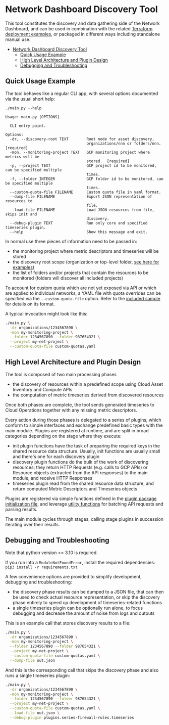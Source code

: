 # Network Dashboard Discovery Tool

This tool constitutes the discovery and data gathering side of the Network Dashboard, and can be used in combination with the related [Terraform deployment examples](../), or packaged in different ways including standalone manual use.

- [Network Dashboard Discovery Tool](#network-dashboard-discovery-tool)
  - [Quick Usage Example](#quick-usage-example)
  - [High Level Architecture and Plugin Design](#high-level-architecture-and-plugin-design)
  - [Debugging and Troubleshooting](#debugging-and-troubleshooting)

## Quick Usage Example

The tool behaves like a regular CLI app, with several options documented via the usual short help:

```text
./main.py --help

Usage: main.py [OPTIONS]

  CLI entry point.

Options:
  -dr, --discovery-root TEXT        Root node for asset discovery,
                                    organizations/nnn or folders/nnn.  [required]
  -mon, --monitoring-project TEXT   GCP monitoring project where metrics will be
                                    stored.  [required]
  -p, --project TEXT                GCP project id to be monitored, can be specified multiple
                                    times.
  -f, --folder INTEGER              GCP folder id to be monitored, can be specified multiple
                                    times.
  --custom-quota-file FILENAME      Custom quota file in yaml format.
  --dump-file FILENAME              Export JSON representation of resources to
                                    file.
  --load-file FILENAME              Load JSON resources from file, skips init and
                                    discovery.
  --debug-plugin TEXT               Run only core and specified timeseries plugin.
  --help                            Show this message and exit.
```

In normal use three pieces of information need to be passed in:

- the monitoring project where metric descriptors and timeseries will be stored
- the discovery root scope (organization or top-level folder, [see here for examples](../deploy-cloud-function/README.md#discovery-configuration))
- the list of folders and/or projects that contain the resources to be monitored (folders will discover all included projects)

To account for custom quota which are not yet exposed via API or which are applied to individual networks, a YAML file with quota overrides can be specified via the `--custom-quota-file` option. Refer to the [included sample](./custom-quotas.sample) for details on its format.

A typical invocation might look like this:

```bash
./main.py \
  -dr organizations/1234567890 \
  -mon my-monitoring-project \
  --folder 1234567890 --folder 987654321 \
  --project my-net-project \
  --custom-quota-file custom-quotas.yaml
```

## High Level Architecture and Plugin Design

The tool is composed of two main processing phases

- the discovery of resources within a predefined scope using Cloud Asset Inventory and Compute APIs
- the computation of metric timeseries derived from discovered resources

Once both phases are complete, the tool sends generated timeseries to Cloud Operations together with any missing metric descriptors.

Every action during those phases is delegated to a series of plugins, which conform to simple interfaces and exchange predefined basic types with the main module. Plugins are registered at runtime, and are split in broad categories depending on the stage where they execute:

- init plugin functions have the task of preparing the required keys in the shared resource data structure. Usually, init functions are usually small and there's one for each discovery plugin
- discovery plugin functions do the bulk of the work of discovering resources; they return HTTP Requests (e.g. calls to GCP APIs) or Resource objects (extracted from the API responses) to the main module, and receive HTTP Responses
- timeseries plugin read from the shared resource data structure, and return computed Metric Descriptors and Timeseries objects

Plugins are registered via simple functions defined in the [plugin package initialization file](./plugins/__init__.py), and leverage [utility functions](./plugins/utils.py) for batching API requests and parsing results.

The main module cycles through stages, calling stage plugins in succession iterating over their results.

## Debugging and Troubleshooting

Note that python version >= 3.10 is required.

If you run into a `ModuleNotFoundError`, install the required dependencies:
`pip3 install -r requirements.txt`

A few convenience options are provided to simplify development, debugging and troubleshooting:

- the discovery phase results can be dumped to a JSON file, that can then be used to check actual resource representation, or skip the discovery phase entirely to speed up development of timeseries-related functions
- a single timeseries plugin can be optionally run alone, to focus debugging and decrease the amount of noise from logs and outputs

This is an example call that stores discovery results to a file:

```bash
./main.py \
  -dr organizations/1234567890 \
  -mon my-monitoring-project \
  --folder 1234567890 --folder 987654321 \
  --project my-net-project \
  --custom-quota-file custom-quotas.yaml \
  --dump-file out.json
```

And this is the corresponding call that skips the discovery phase and also runs a single timeseries plugin:

```bash
./main.py \
  -dr organizations/1234567890 \
  -mon my-monitoring-project \
  --folder 1234567890 --folder 987654321 \
  --project my-net-project \
  --custom-quota-file custom-quotas.yaml \
  --load-file out.json \
  --debug-plugin plugins.series-firewall-rules.timeseries
```
